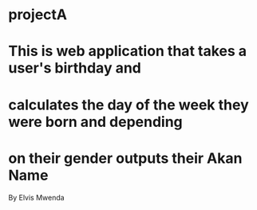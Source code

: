 # projectA


# This is web application that takes a user's birthday and
 
# calculates the day of the week they were born and depending 
 
# on their gender outputs their Akan Name
 
 
 
  By Elvis Mwenda
